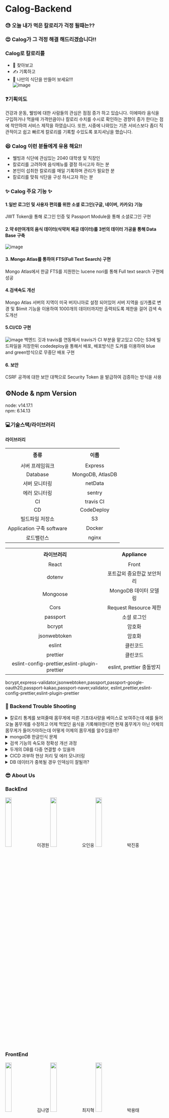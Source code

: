 # Calog-Backend
### &#128531; 오늘 내가 먹은 칼로리가 걱정 될때는??</br></br> &#128525; Calog가 그 걱정 해결 해드리겠습니다!!</br></br> Calog로 칼로리를
- &#127859; 찾아보고
- &#9997; 기록하고
- &#127857; 나만의 식단을 만들어 보세요!!!</br>![image](https://user-images.githubusercontent.com/67377255/131629880-2b6a6f88-8765-4d5a-b739-e21b6793580f.png)
### &#10067;기획의도</br>
건강과 운동, 웰빙에 대한 사람들의 관심은 점점 증가 하고 있습니다. 이에따라 음식을 구입하거나 먹을때 가격만큼이나 칼로리 수치를 수시로 확인하는 경향이 증가 한다는 점에 착안하여 서비스 제작을 하였습니다. 또한, 시중에 나와있는 기존 서비스보다 좀더 직관적이고 쉽고 빠르게 칼로리를 기록할 수있도록 포지셔닝을 했습니다.
### 	&#128518; Calog 이런 분들에게 유용 해요!!
- 웰빙과 식단에 관심있는 2040 대학생 및 직장인
- 칼로리를 고려하여 음식메뉴를 결정 하시고자 하는 분
- 본인이 섭취한 칼로리를 매일 기록하며 관리가 필요한 분
- 칼로리를 맞춰 식단을 구성 하시고자 하는 분

### &#10024; Calog 주요 기능 &#10024;

#### 1.일반 로그인 및 사용자 편의를 위한 소셜 로그인(구글, 네이버, 카카오) 기능</br>
JWT Token을 통해 로그인 인증 및 Passport Module을 통해 소셜로그인 구현
#### 2.약 6만여개의 음식 데이터(식약처 제공 데이터)를 3번의 데이터 가공을 통해 Data Base 구축
![image](https://user-images.githubusercontent.com/67377255/131659047-a9f111e4-a190-4eb1-8a18-fb3baafe299d.png)
#### 3. Mongo Atlas를 통하여 FTS(Full Text Search) 구현
Mongo Atlas에서 한글 FTS를 지원한는 lucene nori를 통해 Full text search 구현에 성공
#### 4.검색속도 개선
Mongo Atlas 서버의 지역이 미국 버지니아로 설정 되어있어 서버 지역을 싱가폴로 변경 및 $limit 기능을 이용하여 
1000개의 데이터까지만 출력되도록 제한을 걸어 검색 속도개선
#### 5.CI/CD 구현
![image](https://user-images.githubusercontent.com/67377255/131667579-312529be-b178-4482-9c01-a85a4d7ca5e1.png)
백엔드 깃과 travis를 연동해서 travis가 CI 부분을 맡고있고 CD는 S3에 빌드파일을 저장한뒤 codedeploy을 통해서 배포, 
배포방식은 도커를 이용하여 blue and green방식으로 무중단 배포 구현 
#### 6. 보안
CSRF 공격에 대한 보안 대책으로 Security Token 을 발급하여 검증하는 방식을 사용

## ⚙Node & npm Version
node: v14.17.1  
npm: 6.14.13  

### &#128187;기술스택/라이브러리
#### 라이브러리
<table width = "200" style="text-align:center;" >
  <tr>
    <th height = "40"> 종류</th>
    <th height = "40">이름</th>

  </tr>
  <tr>
    <td>서버 프레임워크</td>
    <td>Express</td>
  </tr>
  <tr>
    <td >Database</td>
    <td>MongoDB, AtlasDB</td>
  </tr>
  <tr>
    <td >서버 모니터링</td>
    <td>netData</td>
  </tr>
  <tr>
    <td >에러 모니터링</td>
    <td>sentry</td>
  </tr>
  <tr>
    <td >CI</td>
    <td>travis CI</td>
  </tr>
  <tr>
    <td >CD</td>
    <td>CodeDeploy</td>
  </tr>
  <tr>
    <td >빌드파일 저장소</td>
    <td>S3</td>
  </tr>
  <tr>
    <td >Application 구축 software</td>
    <td>Docker</td>
  </tr>
  <tr>
    <td >로드밸런스</td>
    <td>nginx</td>
  </tr>

<table width = "200" style="text-align:center;" >
  <tr>
    <th height = "40">라이브러리</th>
    <th height = "40">Appliance</th>

  </tr>
  <tr>
    <td>React</td>
    <td>Front</td>
  </tr>
  <tr>
    <td >dotenv</td>
    <td>포트값외 중요한값 보안처리</td>
  </tr>
  <tr>
    <td >Mongoose</td>
    <td>MongoDB 데이터 모델링</td>
  </tr>
  <tr>
    <td >Cors</td>
    <td>Request Resource 제한</td>
  </tr>
   <tr>
    <td>passport</td>
    <td> 소셜 로그인 </td>
  </tr>
   <tr>
    <td>bcrypt</td>
    <td> 암호화 </td>
  </tr>
  <tr>
    <td >jsonwebtoken</td>
    <td> 암호화 </td>
  </tr>
   <tr>
    <td> eslint </td>
    <td> 클린코드 </td>
  </tr>
   <tr>
    <td>prettier</td>
    <td> 클린코드 </td>
  </tr>
   <tr>
    <td>eslint-config-prettier,eslint-plugin-prettier
</td>
    <td> eslint, prettier 충돌방지 </td>
  </tr>
</table>
bcrypt,express-validator,jsonwebtoken,passport,passport-google-oauth20,passport-kakao,passport-naver,validator,
eslint,prettier,eslint-config-prettier,eslint-plugin-prettier


### &#127919; Backend Trouble Shooting


                                                           
<details>
<summary>칼로리 통계를 보여줄때 몸무게에 따른 기초대사량을 베이스로 보여주는데 예를 들어 오늘 몸무게를 수정하고 어제 먹었던 음식을 기록해야한다면 현재 몸무게가 아닌 어제의 몸무게가 들어가야하는데 어떻게 어제의 몸무게를 알수있을까?</summary>
<div markdown="1">       

  </br>몸무게를 수정할때마다 수정한 날짜와 몸무게를 같이 저장을 하자.


</div>
</details>

<details>
<summary> mongoDB 한글인식 문제</summary>
<div markdown="1">       
  </br>
    음식 name 필드에 "text"인덱싱을 해준후 $text $search로 검색을하면 더 빠르지만 검색범위가 너무 좁아진다. 
  이유는 몽고DB default_language가 영어라서 범위를 커버를 못한다. 그래서 default_language: ngram을 해줘야하는데 
  ngram은 full text search 보다 검색속도가 느리다. 

  ![image](https://user-images.githubusercontent.com/67377255/131694733-38223f08-471a-49fa-8288-52216c9b3331.png)

</div>
</details>   

<details>
<summary>검색 기능의 속도와 정확성 개선 과정</summary>
<div markdown="1">       
  </br>우선 처음에 검색기능을 구현하는데 있어 정규식과 levenshtein 라이브러리를 사용했습니다. 하지만 속도적인 부분과 연관도 부분에 있어 
  아쉬운 부분을 찾을 수 있었고 몽고DB의 인덱싱을 이용하게 됐습니다.

   ![image](https://user-images.githubusercontent.com/67377255/131695235-c3a8b20c-a9b2-4cd7-9b51-10e871ee320e.png)

    (levenshtein과 정규식 이용했을 때의 속도)

createIndex를 통해 음식 name 필드에 인덱스를 만들고 $search와 $meta score 등을 이용해서 검색을 했습니다.  정규식과 levenshtein에서 아쉬웠던 
  속도적인 부분은 월등히 상승했지만, 아쉽게도 한글 풀 텍스트 서치를 지원하지 않아,
  이번엔 정확성이 걸림돌이 되었습니다. (국 검색시 많은 데이터들이 안나오고 ‘몽고 간장 국’ 하나만 출력됨) Default languae 값을 변경하려고 했지만, 
  한국어를 지원하지 않아서 한글 풀 텍스트 서치를 지원하는 툴을 찾게됐습니다.

![image](https://user-images.githubusercontent.com/67377255/131718748-61aaadb8-e2ef-482b-a63e-b8ea6851a2f9.png)

    
  (createIndex와 $search를 이용했을 때의 속도)

    그 결과 엘라스틱 서치를 알게됐고 lucene nori를 통해 한글 풀 텍스트 서치를 지원한다는 것을 알게됐습니다. 
  속도에 있어서도 엘라스틱 서치가 월등한 성능을 보인다는 것도 알게됐습니다. 유튜브와 구글링, 인프런 등 온갖 수단을 동원하여 
  엘라스틱 서치와 키바나를 설치하려 했지만, 번번히 실패했습니다. 제가 주로 겪었던 오류는 엘라스틱 서치를 실행하면 키바나를 
  실행할 수 없게되는데,
  ‘kibana server is not ready yet’ 이라는 오류가 떴고 이에 구글링을 통해 키바나와 엘라스틱 서치의 
  버전을 같게해봤지만 문제가 여전히 발생했습니다.
  또 ‘job for elasticsearch.service failed because a fatal signal was delivered to the control process’ 오류가 
  발생하여 구글링을 해보니 
  log를 찍어보래서 status를 통해 확인해보니 ‘elasticsearch.service: failed with result 'timeout’.’ 오류를 발견했습니다. 
  이에 구글링을 통해 timeoutSec을 늘려봤지만, 여전히 아무런 효과도 보지 못했습니다. 5일 정도의 시간을 들였지만, 
  아무런 진전이 없었고 ec2 서버와의
  연결까지 계속 끊어지자 튜터님께 문의를 드리게 됐습니다. 문의 결과 ec2의 사양이 부족한 것이 문제였습니다. 팀원들과 
  의논해본 결과 이미 너무 많은 
  시간을 엘라스틱 서치의 설치에 사용했고 EC2를 업그레이드 하기 위한 월 54000원의 비용도 현실적으로 불가능하다고 판단하여
  다른 방법을 찾아보기로 했습니다.

    그렇게 마지막으로 몽고DB 아틀라스를 도전해보기로 했습니다. 엘리스틱 서치와 마찬가지로 lucene 기반으로
  nori를 사용할 수 있어 한글 풀 텍스트 
  서치 문제를 해결할 수 있었습니다. search Index에 언어 분석기로 노리를 사용했고 aggregate를 통해 인덱싱에도 성공하였습니다.
  다만 문제가 있다면 
  보다 속도가 3배 이상 느리다는 것이었습니다. 또 오타 자동 수정 등의 기능들도 완벽하게 구현되지 않아 정확성도 
  약간은 떨어지는 모습을 보였습니다.

   ![image](https://user-images.githubusercontent.com/67377255/131695492-a81b938e-a30f-462d-97fb-16a2f6ce6e0a.png)

    (몽고DB 아틀라스를 이용했을 때의 검색 속도)

    우선 속도적인 부분을 해결하기 위해 몇가지 가능성을 생각해봤습니다.

    *1. DB가 클라우드에 있어 느린가?*

    *2. Nori 형태소 분석기를 사용해서 느린가?*

    우선 아틀라스에서 영어로 테스트를 해봤지만 , 한글로 했을때와 비슷한 속도를 얻을 수 있었고 
  저희는 1번에 초점을 더 맞추게 되었습니다. 
  결과적으로 클라우드이기 때문에 로컬보다는 당연히 느릴 수 밖에 없다는 결론이 나왔고 저희는 최후의 수단으로 
  아틀라스의 지역을 기존 버지니아에서 
  싱가폴로 변경했습니다. 당연한 결과였지만, 속도가 상승했습니다. 또 이와 관련되어 현재는 food 컬렉션만 아틀라스에서 
  테스트하고 있는데 다른 컬렉션들을 
  아틀라스로 옮길 것인지 지금처럼 food 컬렉션만 아틀라스에서 사용하고 나머지를 분리해서 사용할 것인지에 대해서 고민을 하게 됐습니다. 
  하지만 아틀라스에서는 전체적인 DB 작업들의 속도가 느리다는 테스트 결과를 얻었기 때문에 두 개의 DB를 사용하잔는 결론에 달했습니다.

   ![image](https://user-images.githubusercontent.com/67377255/131695564-2a5ed53c-3284-494b-9863-03668951298f.png)

  ![image](https://user-images.githubusercontent.com/67377255/131695601-6bbcc6d3-c6ea-47b1-aabd-2b273ac050a2.png)
    (버지니아와 싱가포르의 검색 속도 비교)

    두번째로 정확성 부분은 아직 해결하는 중이지만, 오타 자동 수정 기능이 한글을 완벽히 지원하지 않는 것 같다는 사실을 파악했습니다.
  어떻게 필터를 주느냐에 따라서 어떤 키워드는 정확성이 올라가지만, 다른 키워드의 정확성은 오히려 떨어지는 경우도 있었기 때문입니다.
  또 기존에 사용하던 정규식과 인덱싱을 동시에 사용할 경우 ‘꿩’과 같은 한글자 키워드를 입력할때 오류가 발생한다는 사실을 발견했고  
  정규식을 지우는 방식을 선택했습니다.

    향후 추가적으로 해결할 문제는 여전히 정확도와 속도에 관한 것입니다. 
  더 효율적으로 인덱싱을 하여 속도를 높이고 아직 검색 결과에 있어서 연관도가 너무 떨어지는 결과들까지 출력되는데 이를 
  수정하는것에 초점을 맞출 계획입니다.

                                                                 **—중간발표후—**

    추가적인 속도를 향상을 위해서 두가지 도전을 더해봤습니다.  Region을 싱가폴로 옮긴것만으로도 
  2배의 속도향상이 있었는데 만약에 서울로 옮길 수 있다면 얼마나 더 속도가 올라 갈까라는 생각을 하게 됐습니다. 
  우선 아틀라스에서 지역을 서울로하여 클러스터를 만들 수 있는 방안이 있어 이를 시도했지만, 
  아쉽게도 저희가 사용하고 있는 M0 프리티어에서는 서울을 선택할 수 없었습니다. 
  그래서 차선책으로 다른 VPC간의 연결을 할 수 있게 해주는 Peering을 통해 아틀라스와 저희 서버 EC2를 연결하려 했지만, 
  Peering 기능도 프리티어에서는 사용할 수 없었습니다. 이 둘 기능을 사용하기 위해서는 
  최소한 월 72000원 정도의 금액을 지불해야했고 엘라스틱 서치를 사용하지 않은 이유와 마찬가지로 이는 포기할 수 밖에 없었습니다.

    위의 문제들에 더해 다른 문제가 생겼는데, 몇몇 키워드들, 특히 밥, 치킨, 피자 처럼 비교적 포괄적인 키워드들은 검색결과가 
  몇 천개씩 출력되어 검색속도가 너무 느리다는 것이었습니다. 그래서 이를 해결하기위해 $limit를 통해 1000개의 데이터만 출력되도록 
  설정했고 속도가 확연히 올라가는 것을 볼 수 있었습니다. 이렇게 과감하게 
  $limit로 1000개의 데이터만 출력되도록 한 근거는 저희 검색은 연관도 순으로 출력이 되기 때문에 1000개 이상의 데이터들은 검색한 
  키워드와 연관도가 많이 떨어지기 때문입니다.

   ![image](https://user-images.githubusercontent.com/67377255/131695674-bd08b4e1-49e3-48dd-8a6d-925adfeba320.png)
   ![image](https://user-images.githubusercontent.com/67377255/131695724-8a0abaf2-f7f3-4a53-a3eb-738356cf24ac.png)
    ($limit: 1000 설정 유무에 따른 속도 비교)

     

    다음으로 정확도 개선을 위해서 세 가지 방안을 구상했습니다. 첫번째로 정규식을 사용하는 방식입니다. 
  하지만 정규식을 사용할 경우 lucene을 nori가 아닌 keyword로 사용해야하기 때문에 시작부터 문제가 있을것이라는 생각이 들었습니다
  . 아니나 다를까 아래의 사진을 보면 lucene nori를 사용했을 보다 검색 결과의 정확도가 매우 떨어지는 것을 확인할 수 있습니다.

  ![image](https://user-images.githubusercontent.com/67377255/131695837-ed673498-c354-49b3-ad4a-48a94984c3f8.png)
![image](https://user-images.githubusercontent.com/67377255/131695885-216b190f-55b6-4d6c-a876-e4c4960053b7.png)
    ($regex를 사용 유무에 따른 정확도 비교)

    두번째로 fuzzy를 사용하여 오타를 수정함으로써 검색 정확도를 올리는 방법을 생각해봤습니다. 
  maxEdits 기능은 1개 혹은 2개를 옵션으로 선택하여 그 개수만큼 오타의 편집을 허용하는 것을 결정합니다. 
  prefixLength 기능은 출력 값의 시작 부분에서부터 정확히 일치해야하는 글자 수를 정하는 것입니다. 
  저는 이 부분을 다양하게 설정하며 여러 시도를 해봤지만,
  Lucene nori에서는 이 기능이 적용되지 않는 것 같다는 결론에 달했습니다.

  ![image](https://user-images.githubusercontent.com/67377255/131695929-c6ad90d5-e330-4249-8658-b86c9cd41d75.png)
    (fuzzy를 사용했지만, 적용이 잘 안된 듯한 결과물)

    그래서 마지막으로 저희가 겪고 있는 문제를 근본적으로 생각해봤습니다. 검색 정확도가 떨어진다고 
  판단한 이유는 가장 general한 값을 검색했을 때, 그 값이 나오지 않는다는 것이었습니다. 예를 들면  
  오이를 검색하면 ‘오이김치’, 치킨을 검색하면 
  ‘하이치킨’과 같은 값들이 가장 위에 출력되면서, 검색 키워드와 정확히 일치하는 값이 나오지 않았습니다. 
  이에 저는 데이터 베이스에 이렇게 누락된 값들을 
  추가하는 방법을 생각했습니다. 또 검색 가이드를 작성하여 검색할때 어떻게 원하는 값에 가까운 결과물을 
  얻을 수 있는지도 추가하는 방법도 생각해봤습니다. 
  그리고 향후 유저가 유입되면 검색어 사전 DB를 개설하여 사용자들이 원하는 데이터도 추가하고 오타들을 
  저장하여 사용자가 오타를 입력해도 
  정확한 검색 결과가 나오도록 할 계획입니다.


</div>
</details>


    
<details>
<summary>두개의 DB를 다중 연결할 수 있을까</summary>
<div markdown="1">       

  </br>아틀라스를 사용하며 걱정했던 점이 아틀라스의 속도가 일반 mongo db보다 느리다는 것인데, 
  그렇다면 음식 컬렉션만 아틀라스를 이용하고 나머지 컬렉션들은 기존의 mongo db를 이용할 수 있는지 알아봤다. 

    아래의 방법을 사용하여 쉽게 두개의 DB를 다중연결하여 사용할 수 있었다.

   ![image](https://user-images.githubusercontent.com/67377255/131699310-403ff8ac-198e-4ab3-9575-1f0c7aff4963.png)
   ![image](https://user-images.githubusercontent.com/67377255/131699362-19bad827-985c-43f2-a1fa-59f72ceb2193.png)
![image](https://user-images.githubusercontent.com/67377255/131699426-e6a1d23c-b222-484f-aad0-ea20c26bde37.png)
    위와같은 형태로 models/index.js를 두개로 나눠서 
    'export const 변수명 = mongoose.createConnection(mongodb 주소)를 사용하여 다른 models에서 필요한 DB에 맞게 변수를 
  import하여사용하면 두개의 다른 DB를 사용할 수 있다.

</div>
</details>


    

<details>
<summary>CICD 과부하 현상 처리 및 에러 모니터링</summary>
<div markdown="1">       

    서비스는 지속적으로 제공해주어야 하는데 서버가 뻗어 버리거나 예기치못한 오류로 인해서 서버가 다운되면?

    오토 리스타트 or 셀프힐링
  
  docker 컨테이너를 띄울때 restart옵션
  "—restart on-failure[:maxretries]" 를 적용하여 exit 0(정상적인 종료)이 아닐경우 
  알아서 다시 리스타트 할수있도록 설정해놓고
  sentry로 에러가 났을시 에러로그를 수집하고 slack으로 알려줄수 있게 설정해서 프로젝트를 개선하는 방향.

    오토 스케일링

    
  쿠버네티스는 오토스케일링 옵션을 지원하나 도커 스웜은 안하므로 미리 스케일 아웃을 진행해야한다. 
  그래서 레플리카 셋업으로 매니저 노드와 워커 노드를 나눠서 레플리카로 서버를 나누어서 띄워서 트래픽을 분산시키면 
  되지만 현재 유저 확보가 되지 않은 상황에선 미리 스케일 아웃은 오버엔지니어링이라 생각해서 일단 하나의 서버로 돌리고 
  셀프 힐링 옵션만 주기로 결정.

  ![image](https://user-images.githubusercontent.com/85466642/131809895-2ed4a915-492c-48ad-af32-56cdfc0847cc.png)

    
  도커 스웜을 공부하고 구현하기까지는 성공을 했다. 하지만 이것또한 현재 상황에선 오버엔지니어링이라고 생각한다. 
  하지만 개발자는 현재 비즈니스 상황에 따라 적절한 엔지니어링 수준을 결정하는 능력이 중요하다고 생각한다. 
  사용자가 폭팔적으로 증가했을 때 기술적 준비가 안 되어 있다면 개발자와 서비스 모두 큰 타격을 받는다. 
  그래서 추후에 유저가 많아졌을 경우를 대비해 도커스웜을 바로 도입할 수 있도록만 준비를 해두고 
  지금 아키텍처를 가지고 가는게 맞는거같다.


</div>
</details>


   
<details>
<summary>DB 데이터가 중복될 경우 인덱싱이 잘될까?
</summary>
<div markdown="1">       

  </br>여러 브랜드에서 같은 이름의 상품을 출시할 경우 name 필드에 브랜드명을 붙일 것인지, 
  brand 필드를 새로 만들어서 브랜드명을 넣어줄 것인지에 대해서 백엔드와 프론트엔드 간에 의견이 갈리게 됐다.
  우리 백엔드의 입장은 brand 필드를 만들어서 브랜드명을 따로 분리할 경우 name 필드가 중복될 여지가 있고 
  그렇게 될 경우 인덱싱이 잘 될지에 대한 우려였고 프론트엔드의 입장은 name 필드에 브랜드명을 붙일 경우 그 길이가 너무 길어져서
  시각적으로 보기 좋지 않다는 것이었다. 그래서 나는 중복데이터에 대한 인덱싱이 잘 되는가에 대해서 찾아봤다. 
  결과는 인덱싱이 되긴 하지만, 중복된 값이 있을때 인덱싱을 하는 것은 효율이 떨어지는 행위라는 글을 찾게 됐다. 
  그 예시로 남여로 인덱싱을 할 경우 너무 많은 중복이 있기 때문에, 인덱싱을 하나 안하나 비슷한 결과물이 나온다는 것을 볼 수 있었다.
  이에 나는 우리 데이터는 남여로 인덱싱을 하는 것처럼 극단적으로 많은 중복은 없을 것으로 판단하고 대략 200개 
  정도의 중복 데이터를 만들어 검색 속도의 차이를 확인해봤다. 

   ![image](https://user-images.githubusercontent.com/67377255/131714980-aeb3eb5e-3c5a-41f5-a4c4-25496d8a9367.png)

   ![image](https://user-images.githubusercontent.com/67377255/131715000-cbf2b42c-6b47-45e6-8e37-3b2f9d1b5020.png)

    (꿩불고기를 200개 만들어 중복된 데이터가 있을때의 속도와 중복된 데이터가 없을때의 속도 비교)

    테스트 결과 속도에는 큰 차이가 없었고 우리는 brand 필드를 새로 만들어서 name 필드에 중복을 허용하기로 했다. 
  그렇게 name과 brand에 같이 인덱싱을 주었는데 여기서 문제가 생겼다. 
  name, brand 어느 것에 우선 순위를 두더라도 검색 정확도가 현저히 떨어졌다. 
![image](https://user-images.githubusercontent.com/67377255/131715028-cd5801e6-1113-4a1b-b189-d7c5d3825f4f.png)
    (이름에 우선순위를 두고 피자를 검색했지만, 피자라는 general한 값보다 brand와 name 필드에 
  모두 피자가 포함된 값들이 가장 높은 우선순위로 출력됨)

    위와같은 문제점 때문에 name 필드에 브랜드 이름을 붙여주는 작업을 데이터 2차 가공때 진행하기로 했다.

</div>
</details>

### &#128526; About Us

### BackEnd
<img src = "https://user-images.githubusercontent.com/67377255/131719830-818e584e-a00e-4ff0-86cc-f77de8f7e853.png" width="20%" height="height 20%">이경원
<img src = "https://user-images.githubusercontent.com/67377255/131720046-280b9260-b101-432b-aca5-d7285348e81a.png" width="20%" height="20%">오인웅
<img src = "https://user-images.githubusercontent.com/67377255/131720564-2b8d4867-e77d-40a5-89c6-a8798041e26f.png" width="20%" height="20%">박진홍

### FrontEnd
<img src = "https://user-images.githubusercontent.com/67377255/131720858-c30559f5-03bb-4ff8-9fac-446b2850d144.png" width="20%" height="20%">김나영
<img src = "https://user-images.githubusercontent.com/67377255/131720943-94c4ad6b-a0c4-46d1-befd-48c29fd99642.png" width="20%" height="20%">최지혁
<img src = "https://user-images.githubusercontent.com/67377255/131720997-e9c83da8-fbd1-4b13-96e9-ad332d1e888f.png" width="20%" height="20%">박용태

### Designer(UI/UX)
<img src = "https://user-images.githubusercontent.com/67377255/131724823-64bc315f-1860-4fb6-b384-ebbf8543f4a7.png" width="20%" height="20%">김민경
<img src = "https://user-images.githubusercontent.com/67377255/131724365-0c5846cd-6a69-4f8c-80ae-128b4a1e3ea6.png" width="20%" height="20%">이경미


